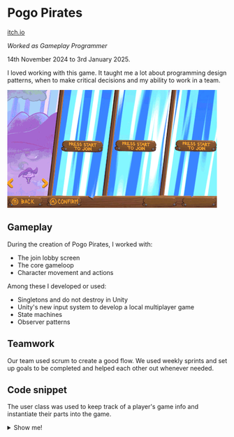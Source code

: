 # Pogo Pirates

[itch.io](https://yrgo-game-creator.itch.io/pogopirates)

*Worked as Gameplay Programmer*

14th November 2024 to 3rd January 2025.

I loved working with this game. It taught me a lot about programming design patterns, when to make critical decisions and my ability to work in a team.

![Pogo Pirates lobby](PogoPiratesLobby.gif)

## Gameplay
During the creation of Pogo Pirates, I worked with:

* The join lobby screen
* The core gameloop
* Character movement and actions

Among these I developed or used:

* Singletons and do not destroy in Unity
* Unity's new input system to develop a local multiplayer game
* State machines
* Observer patterns

## Teamwork
Our team used scrum to create a good flow. We used weekly sprints and set up goals to be completed and helped each other out whenever needed.

## Code snippet
The user class was used to keep track of a player's game info and instantiate their parts into the game.

<details>
    <summary> Show me! </summary>

{% raw %}

```cs

public class User
{
    public int joinId;
    public int pawnId;

    public Pawn pawn;
    public InputDevice device;
    
    public GameObject menuPawnObject;
    
    public int victories;
    public bool isAlive = false;

    public User(int joinId, InputDevice device)
    {
        Debug.Log($"<color=blue>User {joinId}</color> has been created with <color=red>Device {device.name}</color>.");
        
        this.joinId = joinId;
        this.device = device;
    }

    public GameObject InstantiateCharacterPawn()
    {
        Debug.Log($"<color=blue>User {joinId}</color> has been instantiated as <color=green>character {pawn.Id}</color>");

        return Instantiate(pawn.characterPawnPrefab);
    }

    public GameObject InstantiateMenuPawn(GameObject prefab)
    {
        Debug.Log($"Menu pawn for <color=blue>User {joinId}</color> has been instantiated.");

        menuPawnObject = PlayerInput.Instantiate(
            prefab,
            pairWithDevice: device
        ).gameObject;
        
        menuPawnObject.GetComponent<MenuPawn>().user = this;
        return menuPawnObject;
    }

    public GameObject InstantiateKnockBar(Transform parent)
    {
        Debug.Log($"<color=red>Knock bar</color> for <color=blue>Character {pawn.Id}</color> has been instantiated for <color=green>User {joinId}</color>.");
        
        GameObject knockBarObject = Object.Instantiate(pawn.knockOutBarPrefab, parent);
        
        GameplayManager manager = Object.FindObjectOfType<GameplayManager>();

        if (manager is not SandboxManager _)
        {
            KnockOutBar knockOutBar = knockBarObject.GetComponent<KnockOutBar>();
            
            for (int i = 0; i < victories; i++)
            {
                Object.Instantiate(knockOutBar.victoryPrefab, knockBarObject.transform);
            }
        }
        
        return knockBarObject;
    }

    private GameObject Instantiate(GameObject prefab)
    {
        if (prefab is null)
            throw new ArgumentNullException($"The prefab variable is null for <color=blue>User {joinId}</color>.");
        
        Debug.Log($"Instantiated <color=blue>User {joinId}</color> with <color=red>Device {device.name}</color>.");
        
        return PlayerInput.Instantiate(
            prefab,
            pairWithDevice: device
        ).gameObject;
    }

    public void SetPawn(Pawn characterPawn)
    {
        pawn = characterPawn;
    }

    public void SetMenuPawn(GameObject pawnObject)
    {
        menuPawnObject = pawnObject;
    }
}
```

{% endraw %}
</details>